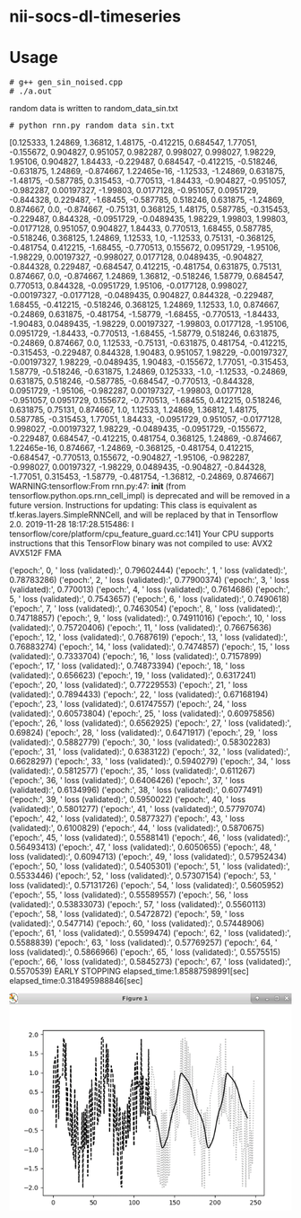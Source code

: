 # nii-socs-dl-timeseries

# Usage

<pre>
# g++ gen_sin_noised.cpp
# ./a.out
</pre>

random data is written to random_data_sin.txt

<pre>
# python rnn.py random_data_sin.txt
</pre>

[0.125333, 1.24869, 1.36812, 1.48175, -0.412215, 0.684547, 1.77051, -0.155672, 0.904827, 0.951057, 0.982287, 0.998027, 0.998027, 1.98229, 1.95106, 0.904827, 1.84433, -0.229487, 0.684547, -0.412215, -0.518246, -0.631875, 1.24869, -0.874667, 1.22465e-16, -1.12533, -1.24869, 0.631875, -1.48175, -0.587785, 0.315453, -0.770513, -1.84433, -0.904827, -0.951057, -0.982287, 0.00197327, -1.99803, 0.0177128, -0.951057, 0.0951729, -0.844328, 0.229487, -1.68455, -0.587785, 0.518246, 0.631875, -1.24869, 0.874667, 0.0, -0.874667, -0.75131, 0.368125, 1.48175, 0.587785, -0.315453, -0.229487, 0.844328, -0.0951729, -0.0489435, 1.98229, 1.99803, 1.99803, -0.0177128, 0.951057, 0.904827, 1.84433, 0.770513, 1.68455, 0.587785, -0.518246, 0.368125, 1.24869, 1.12533, 1.0, -1.12533, 0.75131, -0.368125, -0.481754, 0.412215, -1.68455, -0.770513, 0.155672, 0.0951729, -1.95106, -1.98229, 0.00197327, -0.998027, 0.0177128, 0.0489435, -0.904827, -0.844328, 0.229487, -0.684547, 0.412215, -0.481754, 0.631875, 0.75131, 0.874667, 0.0, -0.874667, 1.24869, 1.36812, -0.518246, 1.58779, 0.684547, 0.770513, 0.844328, -0.0951729, 1.95106, -0.0177128, 0.998027, -0.00197327, -0.0177128, -0.0489435, 0.904827, 0.844328, -0.229487, 1.68455, -0.412215, -0.518246, 0.368125, 1.24869, 1.12533, 1.0, 0.874667, -0.24869, 0.631875, -0.481754, -1.58779, -1.68455, -0.770513, -1.84433, -1.90483, 0.0489435, -1.98229, 0.00197327, -1.99803, 0.0177128, -1.95106, 0.0951729, -1.84433, -0.770513, -1.68455, -1.58779, 0.518246, 0.631875, -0.24869, 0.874667, 0.0, 1.12533, -0.75131, -0.631875, 0.481754, -0.412215, -0.315453, -0.229487, 0.844328, 1.90483, 0.951057, 1.98229, -0.00197327, -0.00197327, 1.98229, -0.0489435, 1.90483, -0.155672, 1.77051, -0.315453, 1.58779, -0.518246, -0.631875, 1.24869, 0.125333, -1.0, -1.12533, -0.24869, 0.631875, 0.518246, -0.587785, -0.684547, -0.770513, -0.844328, 0.0951729, -1.95106, -0.982287, 0.00197327, -1.99803, 0.0177128, -0.951057, 0.0951729, 0.155672, -0.770513, -1.68455, 0.412215, 0.518246, 0.631875, 0.75131, 0.874667, 1.0, 1.12533, 1.24869, 1.36812, 1.48175, 0.587785, -0.315453, 1.77051, 1.84433, -0.0951729, 0.951057, -0.0177128, 0.998027, -0.00197327, 1.98229, -0.0489435, -0.0951729, -0.155672, -0.229487, 0.684547, -0.412215, 0.481754, 0.368125, 1.24869, -0.874667, 1.22465e-16, 0.874667, -1.24869, -0.368125, -0.481754, 0.412215, -0.684547, -0.770513, 0.155672, -0.904827, -1.95106, -0.982287, -0.998027, 0.00197327, -1.98229, 0.0489435, -0.904827, -0.844328, -1.77051, 0.315453, -1.58779, -0.481754, -1.36812, -0.24869, 0.874667]
WARNING:tensorflow:From rnn.py:47: __init__ (from tensorflow.python.ops.rnn_cell_impl) is deprecated and will be removed in a future version.
Instructions for updating:
This class is equivalent as tf.keras.layers.SimpleRNNCell, and will be replaced by that in Tensorflow 2.0.
2019-11-28 18:17:28.515486: I tensorflow/core/platform/cpu_feature_guard.cc:141] Your CPU supports instructions that this TensorFlow binary was not compiled to use: AVX2 AVX512F FMA

('epoch:', 0, ' loss (validated):', 0.79602444)
('epoch:', 1, ' loss (validated):', 0.78783286)
('epoch:', 2, ' loss (validated):', 0.77900374)
('epoch:', 3, ' loss (validated):', 0.770013)
('epoch:', 4, ' loss (validated):', 0.7614686)
('epoch:', 5, ' loss (validated):', 0.7543657)
('epoch:', 6, ' loss (validated):', 0.7490618)
('epoch:', 7, ' loss (validated):', 0.7463054)
('epoch:', 8, ' loss (validated):', 0.74718857)
('epoch:', 9, ' loss (validated):', 0.74911016)
('epoch:', 10, ' loss (validated):', 0.75720406)
('epoch:', 11, ' loss (validated):', 0.76675636)
('epoch:', 12, ' loss (validated):', 0.7687619)
('epoch:', 13, ' loss (validated):', 0.76883274)
('epoch:', 14, ' loss (validated):', 0.7474857)
('epoch:', 15, ' loss (validated):', 0.7333704)
('epoch:', 16, ' loss (validated):', 0.7157899)
('epoch:', 17, ' loss (validated):', 0.74873394)
('epoch:', 18, ' loss (validated):', 0.656623)
('epoch:', 19, ' loss (validated):', 0.6317241)
('epoch:', 20, ' loss (validated):', 0.77229553)
('epoch:', 21, ' loss (validated):', 0.7894433)
('epoch:', 22, ' loss (validated):', 0.67168194)
('epoch:', 23, ' loss (validated):', 0.61747557)
('epoch:', 24, ' loss (validated):', 0.60573804)
('epoch:', 25, ' loss (validated):', 0.60975856)
('epoch:', 26, ' loss (validated):', 0.6562925)
('epoch:', 27, ' loss (validated):', 0.69824)
('epoch:', 28, ' loss (validated):', 0.6471917)
('epoch:', 29, ' loss (validated):', 0.5882779)
('epoch:', 30, ' loss (validated):', 0.58302283)
('epoch:', 31, ' loss (validated):', 0.6383122)
('epoch:', 32, ' loss (validated):', 0.6628297)
('epoch:', 33, ' loss (validated):', 0.5940279)
('epoch:', 34, ' loss (validated):', 0.5812577)
('epoch:', 35, ' loss (validated):', 0.611267)
('epoch:', 36, ' loss (validated):', 0.6406426)
('epoch:', 37, ' loss (validated):', 0.6134996)
('epoch:', 38, ' loss (validated):', 0.6077491)
('epoch:', 39, ' loss (validated):', 0.5950022)
('epoch:', 40, ' loss (validated):', 0.5801277)
('epoch:', 41, ' loss (validated):', 0.57797074)
('epoch:', 42, ' loss (validated):', 0.5877327)
('epoch:', 43, ' loss (validated):', 0.6100829)
('epoch:', 44, ' loss (validated):', 0.5870675)
('epoch:', 45, ' loss (validated):', 0.5588141)
('epoch:', 46, ' loss (validated):', 0.56493413)
('epoch:', 47, ' loss (validated):', 0.6050655)
('epoch:', 48, ' loss (validated):', 0.6094713)
('epoch:', 49, ' loss (validated):', 0.57952434)
('epoch:', 50, ' loss (validated):', 0.5405301)
('epoch:', 51, ' loss (validated):', 0.5533446)
('epoch:', 52, ' loss (validated):', 0.57307154)
('epoch:', 53, ' loss (validated):', 0.57131726)
('epoch:', 54, ' loss (validated):', 0.5605952)
('epoch:', 55, ' loss (validated):', 0.55589557)
('epoch:', 56, ' loss (validated):', 0.53833073)
('epoch:', 57, ' loss (validated):', 0.5560113)
('epoch:', 58, ' loss (validated):', 0.5472872)
('epoch:', 59, ' loss (validated):', 0.547714)
('epoch:', 60, ' loss (validated):', 0.57448906)
('epoch:', 61, ' loss (validated):', 0.5599474)
('epoch:', 62, ' loss (validated):', 0.5588839)
('epoch:', 63, ' loss (validated):', 0.57769257)
('epoch:', 64, ' loss (validated):', 0.5866966)
('epoch:', 65, ' loss (validated):', 0.5575515)
('epoch:', 66, ' loss (validated):', 0.5845273)
('epoch:', 67, ' loss (validated):', 0.5570539)
EARLY STOPPING
elapsed_time:1.85887598991[sec]
elapsed_time:0.318495988846[sec]

<img src="sinwave-rnn.png">